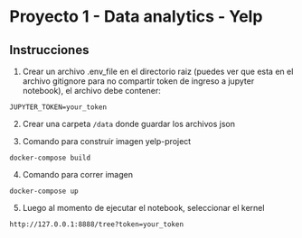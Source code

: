 # Proyecto 1 - Data analytics - Yelp

## Instrucciones

1. Crear un archivo .env_file en el directorio raiz (puedes ver que esta en el archivo gitignore para no compartir token de ingreso a jupyter notebook), el archivo debe contener:

`JUPYTER_TOKEN=your_token`

2. Crear una carpeta `/data` donde guardar los archivos json

3. Comando para construir imagen yelp-project

`docker-compose build`

4. Comando para correr imagen

`docker-compose up`

5. Luego al momento de ejecutar el notebook, seleccionar el kernel

`http://127.0.0.1:8888/tree?token=your_token`

